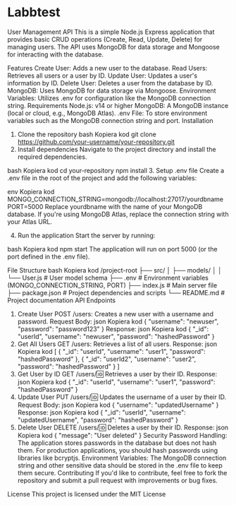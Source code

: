 # Labbtest

User Management API
This is a simple Node.js Express application that provides basic CRUD operations (Create, Read, Update, Delete) for managing users. The API uses MongoDB for data storage and Mongoose for interacting with the database.

Features
Create User: Adds a new user to the database.
Read Users: Retrieves all users or a user by ID.
Update User: Updates a user's information by ID.
Delete User: Deletes a user from the database by ID.
MongoDB: Uses MongoDB for data storage via Mongoose.
Environment Variables: Utilizes .env for configuration like the MongoDB connection string.
Requirements
Node.js: v14 or higher
MongoDB: A MongoDB instance (local or cloud, e.g., MongoDB Atlas).
.env File: To store environment variables such as the MongoDB connection string and port.
Installation
1. Clone the repository
bash
Kopiera kod
git clone https://github.com/your-username/your-repository.git
2. Install dependencies
Navigate to the project directory and install the required dependencies.

bash
Kopiera kod
cd your-repository
npm install
3. Setup .env file
Create a .env file in the root of the project and add the following variables:

env
Kopiera kod
MONGO_CONNECTION_STRING=mongodb://localhost:27017/yourdbname
PORT=5000
Replace yourdbname with the name of your MongoDB database. If you're using MongoDB Atlas, replace the connection string with your Atlas URL.

4. Run the application
Start the server by running:

bash
Kopiera kod
npm start
The application will run on port 5000 (or the port defined in the .env file).

File Structure
bash
Kopiera kod
/project-root
  ├── src/
  │   ├── models/
  │   │   └── User.js           # User model schema
  ├── .env                      # Environment variables (MONGO_CONNECTION_STRING, PORT)
  ├── index.js                  # Main server file
  ├── package.json              # Project dependencies and scripts
  └── README.md                 # Project documentation
API Endpoints
1. Create User
POST /users: Creates a new user with a username and password.
Request Body:
json
Kopiera kod
{
  "username": "newuser",
  "password": "password123"
}
Response:
json
Kopiera kod
{
  "_id": "userId",
  "username": "newuser",
  "password": "hashedPassword"
}
2. Get All Users
GET /users: Retrieves a list of all users.
Response:
json
Kopiera kod
[
  {
    "_id": "userId",
    "username": "user1",
    "password": "hashedPassword"
  },
  {
    "_id": "userId2",
    "username": "user2",
    "password": "hashedPassword"
  }
]
3. Get User by ID
GET /users/:id: Retrieves a user by their ID.
Response:
json
Kopiera kod
{
  "_id": "userId",
  "username": "user1",
  "password": "hashedPassword"
}
4. Update User
PUT /users/:id: Updates the username of a user by their ID.
Request Body:
json
Kopiera kod
{
  "username": "updatedUsername"
}
Response:
json
Kopiera kod
{
  "_id": "userId",
  "username": "updatedUsername",
  "password": "hashedPassword"
}
5. Delete User
DELETE /users/:id: Deletes a user by their ID.
Response:
json
Kopiera kod
{
  "message": "User deleted"
}
Security
Password Handling: The application stores passwords in the database but does not hash them. For production applications, you should hash passwords using libraries like bcryptjs.
Environment Variables: The MongoDB connection string and other sensitive data should be stored in the .env file to keep them secure.
Contributing
If you'd like to contribute, feel free to fork the repository and submit a pull request with improvements or bug fixes.

License
This project is licensed under the MIT License